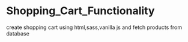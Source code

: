 # Shopping_Cart_Functionality
create shopping cart using html,sass,vanilla js and fetch products from database
